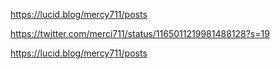 https://lucid.blog/mercy711/posts

https://twitter.com/merci711/status/1165011219981488128?s=19


https://lucid.blog/mercy711/posts
